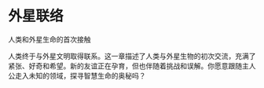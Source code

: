 # 外星联络

人类和外星生命的首次接触

人类终于与外星文明取得联系。这一章描述了人类与外星生物的初次交流，充满了紧张、好奇和希望。新的友谊正在孕育，但也伴随着挑战和误解。你愿意跟随主人公走入未知的领域，探寻智慧生命的奥秘吗？